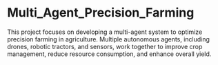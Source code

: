 # Multi_Agent_Precision_Farming
This project focuses on developing a multi-agent system to optimize precision farming in agriculture. Multiple autonomous agents, including drones, robotic tractors, and sensors, work together to improve crop management, reduce resource consumption, and enhance overall yield.
